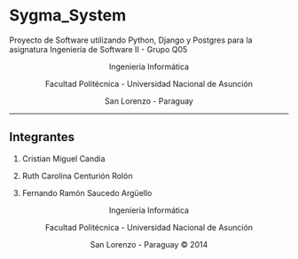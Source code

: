 Sygma_System
============

Proyecto de Software utilizando Python, Django y Postgres para la asignatura Ingeniería de Software II - Grupo Q05

<p align="center">
  Ingeniería Informática
</p>
<p align="center">  
  Facultad Politécnica - Universidad Nacional de Asunción
</p>
<p align="center">  
  San Lorenzo - Paraguay
</p>


------------
Integrantes
------------

1. Cristian Miguel Candia

2. Ruth Carolina Centurión Rolón

3. Fernando Ramón Saucedo Argüello

<p align="center">
  Ingeniería Informática
</p>
<p align="center">  
  Facultad Politécnica - Universidad Nacional de Asunción
</p>
<p align="center">  
  San Lorenzo - Paraguay &copy; 2014
</p>
